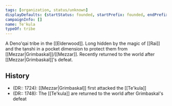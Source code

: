 ```yaml
---
tags: [organization, status/unknown]
displayDefaults: {startStatus: founded, startPrefix: founded, endPrefix: destroyed, endStatus: destroyed}
campaignInfo: []
name: Te'kula
typeOf: tribe
---
```


A Deno'qai tribe in the [[Elderwood]]. Long hidden by the magic of [[Rai]] and the tanshi in a pocket dimension to protect them from [[Mezzar|Grimbaskal]]/[[Mezzar]]. Recently returned to the world after [[Mezzar|Grimbaskal]]'s defeat. 

## History
- (DR:: 1724): [[Mezzar|Grimbaskal]] first attacked the [[Te'kula]] 
- (DR:: 1748): The [[Te'kula]] are returned to the world after Grimbaskal's defeat